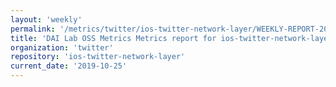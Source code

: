 ```yaml
---
layout: 'weekly'
permalink: '/metrics/twitter/ios-twitter-network-layer/WEEKLY-REPORT-2019-10-25'
title: 'DAI Lab OSS Metrics Metrics report for ios-twitter-network-layer | WEEKLY-REPORT-2019-10-25'
organization: 'twitter'
repository: 'ios-twitter-network-layer'
current_date: '2019-10-25'
---
```

